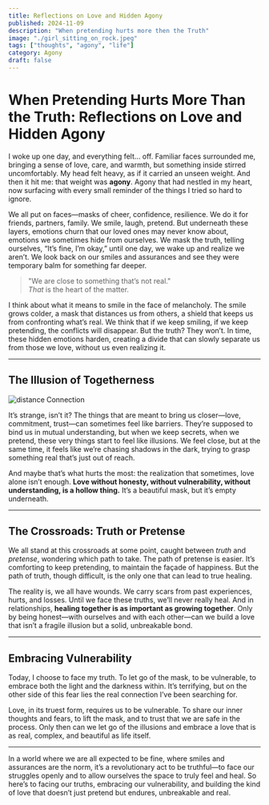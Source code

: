 ```yaml
---
title: Reflections on Love and Hidden Agony
published: 2024-11-09
description: "When pretending hurts more then the Truth"
image: "./girl_sitting_on_rock.jpeg"
tags: ["thoughts", "agony", "life"]
category: Agony
draft: false
---
```


# When Pretending Hurts More Than the Truth: Reflections on Love and Hidden Agony

I woke up one day, and everything felt… off. Familiar faces surrounded me, bringing a sense of love, care, and warmth, but something inside stirred uncomfortably. My head felt heavy, as if it carried an unseen weight. And then it hit me: that weight was **agony**. Agony that had nestled in my heart, now surfacing with every small reminder of the things I tried so hard to ignore.

We all put on faces—masks of cheer, confidence, resilience. We do it for friends, partners, family. We smile, laugh, pretend. But underneath these layers, emotions churn that our loved ones may never know about, emotions we sometimes hide from ourselves. We mask the truth, telling ourselves, “It’s fine, I’m okay,” until one day, we wake up and realize we aren’t. We look back on our smiles and assurances and see they were temporary balm for something far deeper.

> "We are close to something that’s not real."  
> *That* is the heart of the matter.

I think about what it means to smile in the face of melancholy. The smile grows colder, a mask that distances us from others, a shield that keeps us from confronting what’s real. We think that if we keep smiling, if we keep pretending, the conflicts will disappear. But the truth? They won’t. In time, these hidden emotions harden, creating a divide that can slowly separate us from those we love, without us even realizing it.

---

## The Illusion of Togetherness

![distance Connection](./distance_connection.jpeg)

It’s strange, isn’t it? The things that are meant to bring us closer—love, commitment, trust—can sometimes feel like barriers. They’re supposed to bind us in mutual understanding, but when we keep secrets, when we pretend, these very things start to feel like illusions. We feel close, but at the same time, it feels like we’re chasing shadows in the dark, trying to grasp something real that’s just out of reach.

And maybe that’s what hurts the most: the realization that sometimes, love alone isn’t enough. **Love without honesty, without vulnerability, without understanding, is a hollow thing.** It’s a beautiful mask, but it’s empty underneath.

---

## The Crossroads: Truth or Pretense

We all stand at this crossroads at some point, caught between *truth* and *pretense*, wondering which path to take. The path of pretense is easier. It’s comforting to keep pretending, to maintain the façade of happiness. But the path of truth, though difficult, is the only one that can lead to true healing.

The reality is, we all have wounds. We carry scars from past experiences, hurts, and losses. Until we face these truths, we’ll never really heal. And in relationships, **healing together is as important as growing together**. Only by being honest—with ourselves and with each other—can we build a love that isn’t a fragile illusion but a solid, unbreakable bond.

---

## Embracing Vulnerability

Today, I choose to face my truth. To let go of the mask, to be vulnerable, to embrace both the light and the darkness within. It’s terrifying, but on the other side of this fear lies the real connection I’ve been searching for.

Love, in its truest form, requires us to be vulnerable. To share our inner thoughts and fears, to lift the mask, and to trust that we are safe in the process. Only then can we let go of the illusions and embrace a love that is as real, complex, and beautiful as life itself.

---

In a world where we are all expected to be fine, where smiles and assurances are the norm, it’s a revolutionary act to be truthful—to face our struggles openly and to allow ourselves the space to truly feel and heal. So here’s to facing our truths, embracing our vulnerability, and building the kind of love that doesn’t just pretend but endures, unbreakable and real.
